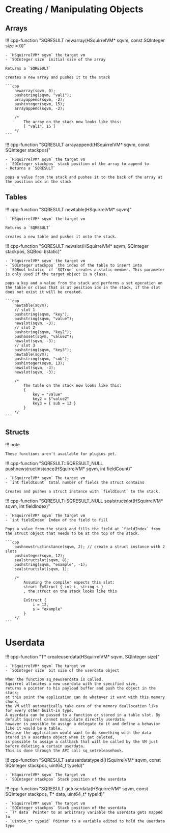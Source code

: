 # Creating / Manipulating Objects

## Arrays


!!! cpp-function "SQRESULT newarray(HSquirrelVM* sqvm, const SQInteger size = 0)"

    - `HSquirrelVM* sqvm` the target vm
    - `SQInteger size` initial size of the array

    Returns a `SQRESULT`

    creates a new array and pushes it to the stack

    ```cpp
        newarray(sqvm, 0);
        pushstring(sqvm, "val1");
        arrayappend(sqvm, -2);
        pushinteger(sqvm, 15);
        arrayappend(sqvm, -2);

        /*
            The array on the stack now looks like this:
            [ "val1", 15 ]
        */
    ```



!!! cpp-function "SQRESULT arrayappend(HSquirrelVM* sqvm, const SQInteger stackpos)"

    - `HSquirrelVM* sqvm` the target vm
    - `SQInteger stackpos` stack position of the array to append to
    - Returns a `SQRESULT`

    pops a value from the stack and pushes it to the back of the array at the position idx in the stack

## Tables


!!! cpp-function "SQRESULT newtable(HSquirrelVM* sqvm)"

    - `HSquirrelVM* sqvm` the target vm

    Returns a `SQRESULT`

    creates a new table and pushes it onto the stack.


!!! cpp-function "SQRESULT newslot(HSquirrelVM* sqvm, SQInteger stackpos, SQBool bstatic)"

    - `HSquirrelVM* sqvm` the target vm
    - `SQInteger stackpos` the index of the table to insert into
    - `SQBool bstatic` if `SQTrue` creates a static member. This parameter is only used if the target object is a class.

    pops a key and a value from the stack and performs a set operation on the table or class that is at position idx in the stack, if the slot does not exist it will be created.

    ```cpp
        newtable(sqvm);
        // slot 1
        pushstring(sqvm, "key");
        pushstring(sqvm, "value");
        newslot(sqvm, -3);
        // slot 2
        pushstring(sqvm, "key2");
        pushasset(sqvm, "value2");
        newslot(sqvm, -3);
        // slot 3
        pushstring(sqvm, "key3");
        newtable(sqvm);
        pushstring(sqvm, "sub");
        pushinteger(sqvm, 13);
        newslot(sqvm, -3);
        newslot(sqvm, -3);

        /*
            The table on the stack now looks like this:
            {
                key = "value"
                key2 = $"value2"
                key3 = { sub = 13 }
            }
        */
    ```

## Structs

!!! note

    These functions aren't available for plugins yet.


!!! cpp-function "SQRESULT::SQRESULT_NULL pushnewstructinstance(HSquirrelVM* sqvm, int fieldCount)"

    - `HSquirrelVM* sqvm` The target vm
    - `int fieldCount` total number of fields the struct contains

    Creates and pushes a struct instance with `fieldCount` to the stack.


!!! cpp-function "SQRESULT::SQRESULT_NULL sealstructslot(HSquirrelVM* sqvm, int fieldIndex)"

    - `HSquirrelVM* sqvm` The target vm
    - `int fieldIndex` Index of the field to fill

    Pops a value from the stack and fills the field at `fieldIndex` from the struct object that needs to be at the top of the stack.

    ```cpp
        pushnewstructinstance(sqvm, 2); // create a struct instance with 2 slots
        pushinteger(sqvm, 12);
        sealstructslot(sqvm, 0);
        pushstring(sqvm, "example", -1);
        sealstructslot(sqvm, 1);

        /*
            Assuming the compiler expects this slot:
            struct ExStruct { int i, string s }
            , the struct on the stack looks like this

            ExStruct {
                i = 12,
                s = "example"
            }
        */
    ```

# Userdata


!!! cpp-function "T* createuserdata(HSquirrelVM* sqvm, SQInteger size)"

    - `HSquirrelVM* sqvm` The target vm
    - `SQInteger size` bit size of the userdata object

    When the function sq_newuserdata is called,
    Squirrel allocates a new userdata with the specified size,
    returns a pointer to his payload buffer and push the object in the stack;
    at this point the application can do whatever it want with this memory chunk,
    the VM will automatically take care of the memory deallocation like for every other built-in type.
    A userdata can be passed to a function or stored in a table slot. By default Squirrel cannot manipulate directly userdata;
    however is possible to assign a delegate to it and define a behavior like it would be a table.
    Because the application would want to do something with the data stored in a userdata object when it get deleted,
    is possible to assign a callback that will be called by the VM just before deleting a certain userdata.
    This is done through the API call sq_setreleasehook.


!!! cpp-function "SQRESULT setuserdatatypeid(HSquirrelVM* sqvm, const SQInteger stackpos, uint64_t typeId)"

    - `HSquirrelVM* sqvm` The target vm
    - `SQInteger stackpos` Stack position of the userdata


!!! cpp-function "SQRESULT getuserdata(HSquirrelVM* sqvm, const SQInteger stackpos, T* data, uint64_t* typeId)"

    - `HSquirrelVM* sqvm` The target vm
    - `SQInteger stackpos` Stack position of the userdata
    - `T* data` Pointer to an arbitrary variable the userdata gets mapped to
    - `uint64_t* typeid` Pointer to a variable edited to hold the userdata type
